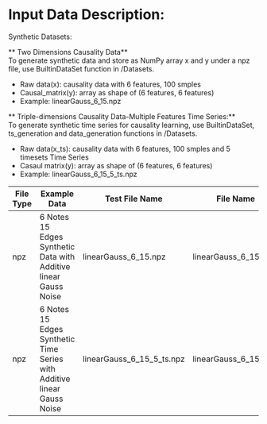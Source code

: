 # Input Data Description:
Synthetic Datasets:<br>

** Two Dimensions Causality Data**<br>
To generate synthetic data and store as NumPy array x and y under a npz file, use BuiltinDataSet function in /Datasets.<br>

- Raw data(x): causality data with 6 features, 100 smples
- Causal_matrix(y): array as shape of (6 features, 6 features)
- Example: linearGauss_6_15.npz<br>

** Triple-dimensions Causality Data-Multiple Features Time Series:**<br>
To generate synthetic time series for causality learning, use BuiltinDataSet, ts_generation and data_generation functions in /Datasets.<br>

- Raw data(x_ts): causality data with 6 features, 100 smples and 5 timesets Time Series<br>
- Casaul matrix(y): array as shape of (6 features, 6 features)<br>
- Example: linearGauss_6_15_5_ts.npz<br>

| File Type | Example Data                                                           | Test File Name                                  | File Name                 |
| --------- | ---------------------------------------------------------------------- | ----------------------------------------------- | ------------------------- |
| npz       | 6 Notes 15 Edges Synthetic Data with Additive linear Gauss Noise       | linearGauss_6_15.npz                            | linearGauss_6_15          |
| npz       | 6 Notes 15 Edges Synthetic Time Series with Additive linear Gauss Noise| linearGauss_6_15_5_ts.npz                       | linearGauss_6_15_5_ts     |

